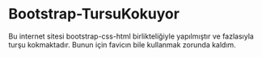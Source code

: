 # Bootstrap-TursuKokuyor
 Bu internet sitesi bootstrap-css-html birlikteliğiyle yapılmıştır ve fazlasıyla turşu kokmaktadır. Bunun için favicın bile kullanmak zorunda kaldım.

